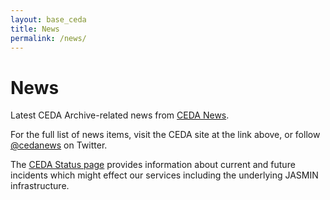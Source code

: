 ```yaml
---
layout: base_ceda
title: News
permalink: /news/
---
```


# News

Latest CEDA Archive-related news from [CEDA News](https://www.ceda.ac.uk/news/).

For the full list of news items, visit the CEDA site at the link above, or follow [@cedanews](https://twitter.com/cedanews) on Twitter.


The [CEDA Status page](https://www.ceda.ac.uk/status/) provides information about current and future incidents which might 
effect our services including the underlying JASMIN infrastructure.


